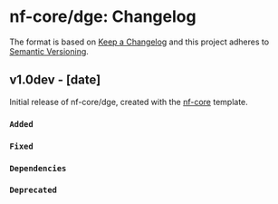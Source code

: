 # nf-core/dge: Changelog

The format is based on [Keep a Changelog](https://keepachangelog.com/en/1.0.0/)
and this project adheres to [Semantic Versioning](https://semver.org/spec/v2.0.0.html).

## v1.0dev - [date]

Initial release of nf-core/dge, created with the [nf-core](https://nf-co.re/) template.

### `Added`

### `Fixed`

### `Dependencies`

### `Deprecated`
